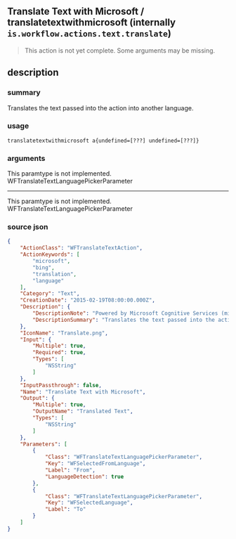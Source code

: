 
## Translate Text with Microsoft / translatetextwithmicrosoft (internally `is.workflow.actions.text.translate`)

> This action is not yet complete. Some arguments may be missing.



## description
### summary
Translates the text passed into the action into another language.


### usage
`translatetextwithmicrosoft a{undefined=[???] undefined=[???]}`

### arguments
This paramtype is not implemented. WFTranslateTextLanguagePickerParameter

---

This paramtype is not implemented. WFTranslateTextLanguagePickerParameter

### source json

```json
{
	"ActionClass": "WFTranslateTextAction",
	"ActionKeywords": [
		"microsoft",
		"bing",
		"translation",
		"language"
	],
	"Category": "Text",
	"CreationDate": "2015-02-19T08:00:00.000Z",
	"Description": {
		"DescriptionNote": "Powered by Microsoft Cognitive Services (microsoft.com/cognitive-services). Your text input will be sent to Microsoft to translate your request.",
		"DescriptionSummary": "Translates the text passed into the action into another language."
	},
	"IconName": "Translate.png",
	"Input": {
		"Multiple": true,
		"Required": true,
		"Types": [
			"NSString"
		]
	},
	"InputPassthrough": false,
	"Name": "Translate Text with Microsoft",
	"Output": {
		"Multiple": true,
		"OutputName": "Translated Text",
		"Types": [
			"NSString"
		]
	},
	"Parameters": [
		{
			"Class": "WFTranslateTextLanguagePickerParameter",
			"Key": "WFSelectedFromLanguage",
			"Label": "From",
			"LanguageDetection": true
		},
		{
			"Class": "WFTranslateTextLanguagePickerParameter",
			"Key": "WFSelectedLanguage",
			"Label": "To"
		}
	]
}
```
